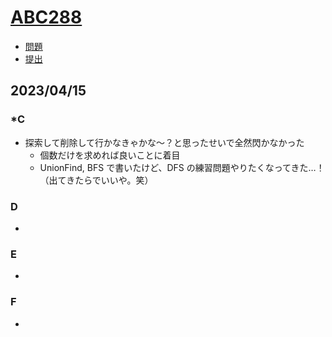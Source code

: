 # [ABC288](https://atcoder.jp/contests/abc288)

- [問題](https://atcoder.jp/contests/abc288/tasks)
- [提出](https://atcoder.jp/contests/abc288/submissions?f.User=Jessica_nao_)

## 2023/04/15

### *C

- 探索して削除して行かなきゃかな〜？と思ったせいで全然閃かなかった
  - 個数だけを求めれば良いことに着目
  - UnionFind, BFS で書いたけど、DFS の練習問題やりたくなってきた…！（出てきたらでいいや。笑）

### D

-

### E

-

### F

-
